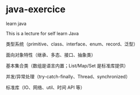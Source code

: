 # java-exercice
learn java

This is a lecture for self learn Java

类型系统（primitive、class、interface、enum、record、泛型）

面向对象特性（继承、多态、接口、抽象类）

基本集合类（数组是语言内置；List/Map/Set 是标准库提供）

并发/异常处理（try-catch-finally、Thread、synchronized）

标准库（IO、网络、util、时间 API 等）
